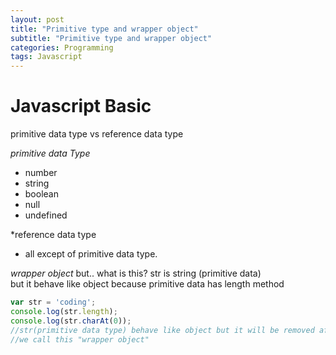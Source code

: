 ```yaml
---
layout: post
title: "Primitive type and wrapper object"
subtitle: "Primitive type and wrapper object"
categories: Programming
tags: Javascript
---
```


# **Javascript Basic**<br>
primitive data type vs reference data type <br>

*primitive data Type*
- number
- string
- boolean
- null
- undefined

*reference data type
- all except of primitive data type.


*wrapper object*
but.. what is this? str is string (primitive data) <br>
but it behave like object because primitive data has length method
```javascript
var str = 'coding';
console.log(str.length);
console.log(str.charAt(0));
//str(primitive data type) behave like object but it will be removed after the use.
//we call this "wrapper object"
```
